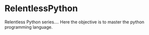 # RelentlessPython
Relentless Python series....
Here the objective is to master the python programming language.
